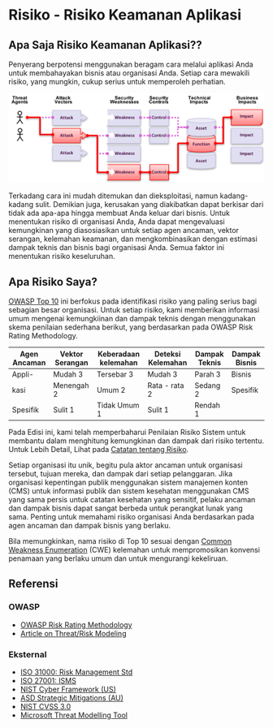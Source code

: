 # Risiko - Risiko Keamanan Aplikasi

## Apa Saja Risiko Keamanan Aplikasi??

Penyerang berpotensi menggunakan beragam cara melalui aplikasi Anda untuk membahayakan bisnis atau organisasi Anda. Setiap cara mewakili risiko, yang mungkin, cukup serius untuk memperoleh perhatian.

![App Security Risks](images/0x10-risk-1.png)

Terkadang cara ini mudah ditemukan dan dieksploitasi, namun kadang-kadang sulit. Demikian juga, kerusakan yang diakibatkan
dapat berkisar dari tidak ada apa-apa hingga membuat Anda keluar dari bisnis. Untuk menentukan risiko di organisasi Anda, Anda
dapat mengevaluasi kemungkinan yang diasosiasikan untuk setiap agen ancaman, vektor serangan, kelemahan keamanan, dan
mengkombinasikan dengan estimasi dampak teknis dan bisnis bagi organisasi Anda. Semua faktor ini menentukan risiko
keseluruhan.

## Apa Risiko Saya?

[OWASP Top 10](https://www.owasp.org/index.php/Top10) ini berfokus pada identifikasi risiko yang paling serius bagi sebagian besar organisasi. Untuk setiap risiko, kami memberikan informasi umum mengenai kemungkiinan dan dampak teknis dengan menggunakan skema penilaian sederhana berikut, yang berdasarkan pada  OWASP Risk Rating Methodology.  

| Agen Ancaman| Vektor Serangan | Keberadaan kelemahan| Deteksi Kelemahan | Dampak Teknis | Dampak Bisnis |
| -- | -- | -- | -- | -- | -- |
| Appli-   | Mudah 3 | Tersebar 3 | Mudah 3 | Parah 3 | Bisnis    |
| kasi   | Menengah 2 | Umum 2 | Rata - rata 2 | Sedang 2 | Spesifik |
| Spesifik | Sulit 1 | Tidak Umum 1 | Sulit 1 | Rendah 1 |       |


Pada Edisi ini, kami telah memperbaharui Penilaian Risiko Sistem untuk membantu dalam menghitung kemungkinan dan dampak dari risiko tertentu. Untuk Lebih Detail, Lihat pada [Catatan tentang Risiko](0xc0-note-about-risks.md). 

Setiap organisasi itu unik, begitu pula aktor ancaman untuk organisasi tersebut, tujuan mereka, dan dampak dari setiap pelanggaran. Jika organisasi kepentingan publik menggunakan sistem manajemen konten (CMS) untuk informasi publik dan sistem kesehatan menggunakan CMS yang sama persis untuk catatan kesehatan yang sensitif, pelaku ancaman dan dampak bisnis dapat sangat berbeda untuk perangkat lunak yang sama. Penting untuk memahami risiko organisasi Anda berdasarkan pada agen ancaman dan dampak bisnis yang berlaku.

Bila memungkinkan, nama risiko di Top 10 sesuai dengan [Common Weakness Enumeration](https://cwe.mitre.org/) (CWE) kelemahan untuk mempromosikan konvensi penamaan yang berlaku umum dan untuk mengurangi kekeliruan.

## Referensi

### OWASP

* [OWASP Risk Rating Methodology](https://www.owasp.org/index.php/OWASP_Risk_Rating_Methodology)
* [Article on Threat/Risk Modeling](https://www.owasp.org/index.php/Threat_Risk_Modeling)

### Eksternal

* [ISO 31000: Risk Management Std](https://www.iso.org/iso-31000-risk-management.html)
* [ISO 27001: ISMS](https://www.iso.org/isoiec-27001-information-security.html)
* [NIST Cyber Framework (US)](https://www.nist.gov/cyberframework)
* [ASD Strategic Mitigations (AU)](https://www.asd.gov.au/infosec/mitigationstrategies.htm)
* [NIST CVSS 3.0](https://nvd.nist.gov/vuln-metrics/cvss/v3-calculator)
* [Microsoft Threat Modelling Tool](https://www.microsoft.com/en-us/download/details.aspx?id=49168)
